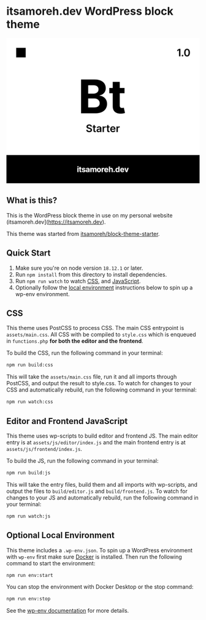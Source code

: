 # itsamoreh.dev WordPress block theme

![Theme screenshot](screenshot.png)

## What is this?

This is the WordPress block theme in use on my personal website (itsamoreh.dev](https://itsamoreh.dev).

This theme was started from [itsamoreh/block-theme-starter](https://github.com/itsamoreh/block-theme-starter).

## Quick Start

1. Make sure you're on node version `18.12.1` or later.
1. Run `npm install` from this directory to install dependencies.
1. Run `npm run watch` to watch [CSS](#css), and [JavaScript](#editor-and-frontend-javascript).
1. Optionally follow the [local environment](#optional-local-environment)
   instructions below to spin up a wp-env environment.

## CSS

This theme uses PostCSS to process CSS. The main CSS entrypoint is
`assets/main.css`. All CSS with be compiled to `style.css` which is enqueued in
`functions.php` **for both the editor and the frontend**.

To build the CSS, run the following command in your terminal:

```bash
npm run build:css
```

This will take the `assets/main.css` file, run it and all imports through
PostCSS, and output the result to style.css. To watch for changes to your CSS
and automatically rebuild, run the following command in your terminal:

```bash
npm run watch:css
```

## Editor and Frontend JavaScript

This theme uses wp-scripts to build editor and frontend JS. The main editor
entry is at `assets/js/editor/index.js` and the main frontend entry is at
`assets/js/frontend/index.js`.

To build the JS, run the following command in your terminal:

```bash
npm run build:js
```

This will take the entry files, build them and all imports with wp-scripts, and
output the files to `build/editor.js` and `build/frontend.js`. To watch for
changes to your JS and automatically rebuild, run the following command in your
terminal:

```bash
npm run watch:js
```

## Optional Local Environment

This theme includes a `.wp-env.json`. To spin up a WordPress environment with
`wp-env` first make sure
[Docker](https://www.docker.com/products/docker-desktop/) is installed.
Then run the following command to start the environment:

```bash
npm run env:start
```

You can stop the environment with Docker Desktop or the stop command:

```bash
npm run env:stop
```

See the
[wp-env documentation](https://developer.wordpress.org/block-editor/reference-guides/packages/packages-env/#installation)
for more details.
